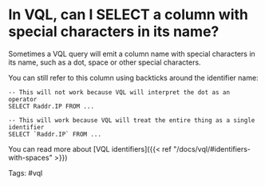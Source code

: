 # In VQL, can I SELECT a column with special characters in its name?

Sometimes a VQL query will emit a column name with special characters in its name, such as a dot, space or other special characters.

You can still refer to this column using backticks around the identifier name:

```vql
-- This will not work because VQL will interpret the dot as an operator
SELECT Raddr.IP FROM ...

-- This will work because VQL will treat the entire thing as a single identifier
SELECT `Raddr.IP` FROM ...
```

You can read more about [VQL identifiers]({{< ref "/docs/vql/#identifiers-with-spaces" >}})

Tags: #vql

